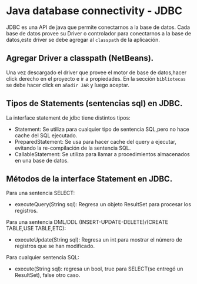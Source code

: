 # Java database connectivity - JDBC

JDBC es una API de java que permite conectarnos a la base de datos.
Cada base de datos provee su Driver o controlador para conectarnos a la base de datos,este driver se debe agregar al `classpath` de la aplicación.

## Agregar Driver a classpath (NetBeans).
Una vez descargado el driver que provee el motor de base de datos,hacer click derecho en el proyecto e ir a propiedades.
En la sección `bibliotecas` se debe hacer click en `añadir JAR` y luego aceptar.

## Tipos de Statements (sentencias sql) en JDBC.
La interface statement de jdbc tiene distintos tipos:

* Statement: Se utiliza para cualquier tipo de sentencia SQL,pero no hace cache del SQL ejecutado.
* PreparedStatement: Se usa para hacer cache del query a ejecutar, evitando la re-compilación de la sentencia SQL.
* CallableStatement: Se utiliza para llamar a procedimientos almacenados en una base de datos.

## Métodos de la interface Statement en JDBC.

Para una sentencia SELECT:
* executeQuery(String sql): Regresa un objeto ResultSet para procesar los registros.

Para una sentencia DML/DDL (INSERT-UPDATE-DELETE)/(CREATE TABLE,USE TABLE,ETC):
* executeUpdate(String sql): Regresa un int para mostrar el número de registros que se han modificado.

Para cualquier sentencia SQL:
* execute(String sql): regresa un bool, true para SELECT(se entregó un ResultSet), false otro caso.